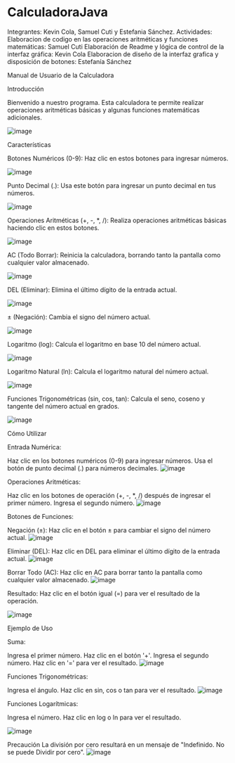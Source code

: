 # CalculadoraJava
Integrantes: Kevin Cola, Samuel Cuti y Estefania Sánchez.
Actividades:
Elaboracion de codigo en las operaciones aritméticas y funciones matemáticas: Samuel Cuti
Elaboración de Readme y lógica de control de la interfaz gráfica: Kevin Cola
Elaboracion de diseño de la interfaz grafica y disposición de botones: Estefanía Sánchez

Manual de Usuario de la Calculadora

Introducción

Bienvenido a nuestro programa. Esta calculadora te permite realizar operaciones aritméticas básicas y algunas funciones matemáticas adicionales.

![image](https://github.com/SamuelCU/CalculadoraJava/assets/150805852/f87317cc-dcbe-4112-a9e6-eb5c4baddcb1)


Características

Botones Numéricos (0-9): Haz clic en estos botones para ingresar números.

![image](https://github.com/SamuelCU/CalculadoraJava/assets/150805852/466885e0-8dfe-4d71-938b-f1b64b70ade4)


Punto Decimal (.): Usa este botón para ingresar un punto decimal en tus números.

![image](https://github.com/SamuelCU/CalculadoraJava/assets/150805852/21647ff3-f7da-4aa3-97ae-7e4ebc51783d)


Operaciones Aritméticas (+, -, *, /): Realiza operaciones aritméticas básicas haciendo clic en estos botones.

![image](https://github.com/SamuelCU/CalculadoraJava/assets/150805852/b6ea8eef-f788-4ef4-b4d1-9c42db873265)


AC (Todo Borrar): Reinicia la calculadora, borrando tanto la pantalla como cualquier valor almacenado.

![image](https://github.com/SamuelCU/CalculadoraJava/assets/150805852/ddcdb5d2-75ba-40a7-ab77-e611d11be9d0)


DEL (Eliminar): Elimina el último dígito de la entrada actual.

![image](https://github.com/SamuelCU/CalculadoraJava/assets/150805852/9a018bd6-ccac-406c-b338-4246ed6457ca)




± (Negación): Cambia el signo del número actual.

![image](https://github.com/SamuelCU/CalculadoraJava/assets/150805852/3f0bc27b-8d62-484e-a03a-024eb80c0185)



Logaritmo (log): Calcula el logaritmo en base 10 del número actual.

![image](https://github.com/SamuelCU/CalculadoraJava/assets/150805852/86f86082-7db9-4930-b4fd-a39bd976b683)



Logaritmo Natural (ln): Calcula el logaritmo natural del número actual.

![image](https://github.com/SamuelCU/CalculadoraJava/assets/150805852/fa2b161a-3290-4522-bbc5-7ebb94063b10)



Funciones Trigonométricas (sin, cos, tan): Calcula el seno, coseno y tangente del número actual en grados.

![image](https://github.com/SamuelCU/CalculadoraJava/assets/150805852/befa3fd6-10dd-4d88-a28e-502f1d6e13e6)




Cómo Utilizar

Entrada Numérica:

Haz clic en los botones numéricos (0-9) para ingresar números.
Usa el botón de punto decimal (.) para números decimales.
![image](https://github.com/SamuelCU/CalculadoraJava/assets/150805852/1f3ef0a5-fe09-4a23-bf6c-268412f74e3d)




Operaciones Aritméticas:

Haz clic en los botones de operación (+, -, *, /) después de ingresar el primer número.
Ingresa el segundo número.
![image](https://github.com/SamuelCU/CalculadoraJava/assets/150805852/ecb6ae91-f3d9-4023-bdd0-3ce7082daac8)



Botones de Funciones:

Negación (±):
Haz clic en el botón ± para cambiar el signo del número actual.
![image](https://github.com/SamuelCU/CalculadoraJava/assets/150805852/f3e85566-e33d-4365-8634-7e2b6e15fdab)


Eliminar (DEL):
Haz clic en DEL para eliminar el último dígito de la entrada actual.
![image](https://github.com/SamuelCU/CalculadoraJava/assets/150805852/b16d8f20-79df-46bf-a111-48ad08930fd6)


Borrar Todo (AC):
Haz clic en AC para borrar tanto la pantalla como cualquier valor almacenado.
![image](https://github.com/SamuelCU/CalculadoraJava/assets/150805852/695520a9-ce82-4ec3-b327-9ae70b045564)



Resultado:
Haz clic en el botón igual (=) para ver el resultado de la operación.

![image](https://github.com/SamuelCU/CalculadoraJava/assets/150805852/2c42e661-0114-4e9e-820b-c033ba34fd4a)



Ejemplo de Uso

Suma:

Ingresa el primer número.
Haz clic en el botón '+'.
Ingresa el segundo número.
Haz clic en '=' para ver el resultado.
![image](https://github.com/SamuelCU/CalculadoraJava/assets/150805852/f5c48d18-fd98-4011-992d-c33d09e6170d)




Funciones Trigonométricas:

Ingresa el ángulo.
Haz clic en sin, cos o tan para ver el resultado.
![image](https://github.com/SamuelCU/CalculadoraJava/assets/150805852/3a99dbcd-4fed-4eda-ad76-77ef7addd4e1)




Funciones Logarítmicas:

Ingresa el número.
Haz clic en log o ln para ver el resultado.

![image](https://github.com/SamuelCU/CalculadoraJava/assets/150805852/ce80d544-84ed-4937-8ff9-4cc89d5351b1)



Precaución
La división por cero resultará en un mensaje de "Indefinido. No se puede Dividir por cero".
![image](https://github.com/SamuelCU/CalculadoraJava/assets/150805852/b82b364d-9848-4593-acaf-265d6dd8d73d)








